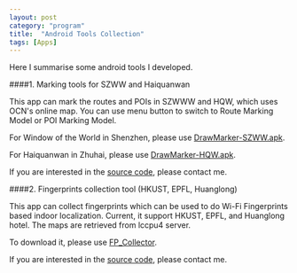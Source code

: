 ```yaml
---
layout: post
category: "program"
title:  "Android Tools Collection"
tags: [Apps]
---
```

Here I summarise some android tools I developed.

####1. Marking tools for SZWW and Haiquanwan

This app can mark the routes and POIs in SZWWW and HQW, which uses OCN's online map. You can use menu button to switch to Route Marking Model or POI Marking Model.

For Window of the World in Shenzhen, please use [DrawMarker-SZWW.apk](http://haidaoxiaofei.me/d/DrawMarker-SZWW.apk).

For Haiquanwan in Zhuhai, please use [DrawMarker-HQW.apk](http://haidaoxiaofei.me/d/DrawMarker-HQW.apk).

If you are interested in the [source code](https://bitbucket.org/haidaoxiaofei/drawmarker), please contact me.


####2. Fingerprints collection tool (HKUST, EPFL, Huanglong)

This app can collect fingerprints which can be used to do Wi-Fi Fingerprints based indoor localization. Current, it support HKUST, EPFL, and Huanglong hotel. The maps are retrieved from lccpu4 server.

To download it, please use [FP_Collector](http://haidaoxiaofei.me/d/FP_Collector.apk).

If you are interested in the [source code](https://bitbucket.org/haidaoxiaofei/markerdraw), please contact me.
